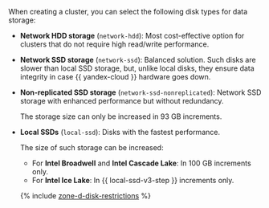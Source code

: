 When creating a cluster, you can select the following disk types for data storage:

* **Network HDD storage** (`network-hdd`): Most cost-effective option for clusters that do not require high read/write performance.
* **Network SSD storage** (`network-ssd`): Balanced solution. Such disks are slower than local SSD storage, but, unlike local disks, they ensure data integrity in case {{ yandex-cloud }} hardware goes down.
* **Non-replicated SSD storage** (`network-ssd-nonreplicated`): Network SSD storage with enhanced performance but without redundancy.

  The storage size can only be increased in 93 GB increments.

* **Local SSDs** (`local-ssd`): Disks with the fastest performance.

  The size of such storage can be increased:
   * For **Intel Broadwell** and **Intel Cascade Lake**: In 100 GB increments only.
   * For **Intel Ice Lake**: In {{ local-ssd-v3-step }} increments only.

   {% include [zone-d-disk-restrictions](../ru-central1-d-local-ssd.md) %}

